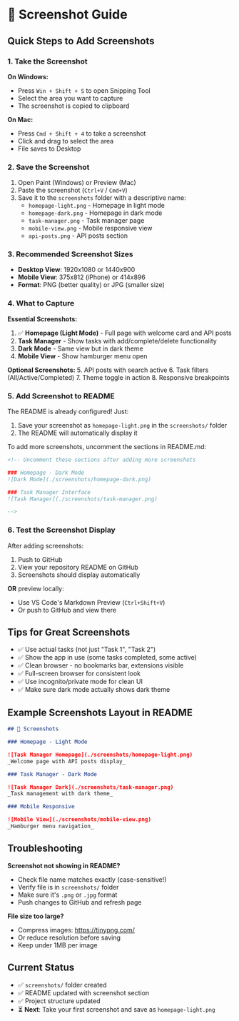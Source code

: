 # 📸 Screenshot Guide

## Quick Steps to Add Screenshots

### 1. Take the Screenshot

**On Windows:**

- Press `Win + Shift + S` to open Snipping Tool
- Select the area you want to capture
- The screenshot is copied to clipboard

**On Mac:**

- Press `Cmd + Shift + 4` to take a screenshot
- Click and drag to select the area
- File saves to Desktop

### 2. Save the Screenshot

1. Open Paint (Windows) or Preview (Mac)
2. Paste the screenshot (`Ctrl+V` / `Cmd+V`)
3. Save it to the `screenshots` folder with a descriptive name:
   - `homepage-light.png` - Homepage in light mode
   - `homepage-dark.png` - Homepage in dark mode
   - `task-manager.png` - Task manager page
   - `mobile-view.png` - Mobile responsive view
   - `api-posts.png` - API posts section

### 3. Recommended Screenshot Sizes

- **Desktop View**: 1920x1080 or 1440x900
- **Mobile View**: 375x812 (iPhone) or 414x896
- **Format**: PNG (better quality) or JPG (smaller size)

### 4. What to Capture

**Essential Screenshots:**

1. ✅ **Homepage (Light Mode)** - Full page with welcome card and API posts
2. **Task Manager** - Show tasks with add/complete/delete functionality
3. **Dark Mode** - Same view but in dark theme
4. **Mobile View** - Show hamburger menu open

**Optional Screenshots:** 5. API posts with search active 6. Task filters (All/Active/Completed) 7. Theme toggle in action 8. Responsive breakpoints

### 5. Add Screenshot to README

The README is already configured! Just:

1. Save your screenshot as `homepage-light.png` in the `screenshots/` folder
2. The README will automatically display it

To add more screenshots, uncomment the sections in README.md:

```markdown
<!-- Uncomment these sections after adding more screenshots

### Homepage - Dark Mode
![Dark Mode](./screenshots/homepage-dark.png)

### Task Manager Interface
![Task Manager](./screenshots/task-manager.png)

-->
```

### 6. Test the Screenshot Display

After adding screenshots:

1. Push to GitHub
2. View your repository README on GitHub
3. Screenshots should display automatically

**OR** preview locally:

- Use VS Code's Markdown Preview (`Ctrl+Shift+V`)
- Or push to GitHub and view there

## Tips for Great Screenshots

- ✅ Use actual tasks (not just "Task 1", "Task 2")
- ✅ Show the app in use (some tasks completed, some active)
- ✅ Clean browser - no bookmarks bar, extensions visible
- ✅ Full-screen browser for consistent look
- ✅ Use incognito/private mode for clean UI
- ✅ Make sure dark mode actually shows dark theme

## Example Screenshots Layout in README

```markdown
## 📸 Screenshots

### Homepage - Light Mode

![Task Manager Homepage](./screenshots/homepage-light.png)
_Welcome page with API posts display_

### Task Manager - Dark Mode

![Task Manager Dark](./screenshots/task-manager.png)
_Task management with dark theme_

### Mobile Responsive

![Mobile View](./screenshots/mobile-view.png)
_Hamburger menu navigation_
```

## Troubleshooting

**Screenshot not showing in README?**

- Check file name matches exactly (case-sensitive!)
- Verify file is in `screenshots/` folder
- Make sure it's `.png` or `.jpg` format
- Push changes to GitHub and refresh page

**File size too large?**

- Compress images: https://tinypng.com/
- Or reduce resolution before saving
- Keep under 1MB per image

## Current Status

- ✅ `screenshots/` folder created
- ✅ README updated with screenshot section
- ✅ Project structure updated
- ⏳ **Next**: Take your first screenshot and save as `homepage-light.png`
